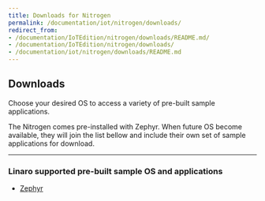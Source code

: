 ```yaml
---
title: Downloads for Nitrogen
permalink: /documentation/iot/nitrogen/downloads/
redirect_from:
- /documentation/IoTEdition/nitrogen/downloads/README.md/
- /documentation/IoTEdition/nitrogen/downloads/
- /documentation/iot/nitrogen/downloads/README.md
---
```

## Downloads

Choose your desired OS to access a variety of pre-built sample applications.

The Nitrogen comes pre-installed with Zephyr. When future OS become available, they will join the list bellow and include their own set of sample applications for download.

***

### Linaro supported pre-built sample OS and applications

- [Zephyr](zephyr/)
